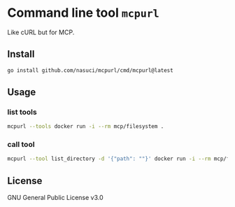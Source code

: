 # Command line tool `mcpurl`
Like cURL but for MCP.

## Install
```sh
go install github.com/nasuci/mcpurl/cmd/mcpurl@latest
```

## Usage
### list tools
```sh
mcpurl --tools docker run -i --rm mcp/filesystem .
```
### call tool
```sh
mcpurl --tool list_directory -d '{"path": ""}' docker run -i --rm mcp/filesystem .
```
## License
GNU General Public License v3.0
